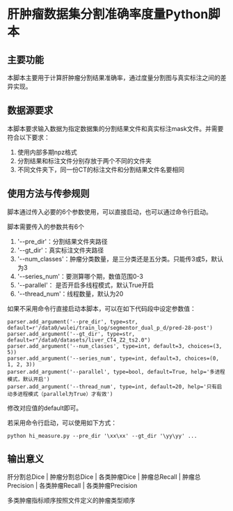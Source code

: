 # 肝肿瘤数据集分割准确率度量Python脚本

## 主要功能

本脚本主要用于计算肝肿瘤分割结果准确率，通过度量分割图与真实标注之间的差异实现。

## 数据源要求

本脚本要求输入数据为指定数据集的分割结果文件和真实标注mask文件。并需要符合以下要求：
1. 使用内部多期npz格式
2. 分割结果和标注文件分别存放于两个不同的文件夹
3. 不同文件夹下，同一份CT的标注文件和分割结果文件名要相同

## 使用方法与传参规则

脚本通过传入必要的6个参数使用，可以直接启动，也可以通过命令行启动。

脚本需要传入的参数共有6个

1. '--pre_dir'：分割结果文件夹路径
2. '--gt_dir'：真实标注文件夹路径
3. '--num_classes'：肿瘤分类数量，是三分类还是五分类。只能传3或5，默认为3
4. '--series_num'：要测算哪个期，数值范围0-3
5. '--parallel'： 是否开启多线程模式，默认True开启
6. '--thread_num'：线程数量，默认为20

如果不采用命令行直接启动本脚本，可以在如下代码段中设定参数值：
```
parser.add_argument('--pre_dir', type=str, default=r'/data0/wulei/train_log/segmentor_dual_p_d/pred-28-post')
parser.add_argument('--gt_dir', type=str, default=r"/data0/datasets/liver_CT4_Z2_ts2.0")
parser.add_argument('--num_classes', type=int, default=3, choices=(3, 5))
parser.add_argument('--series_num', type=int, default=3, choices=(0, 1, 2, 3))
parser.add_argument('--parallel', type=bool, default=True, help='多进程模式，默认开启')
parser.add_argument('--thread_num', type=int, default=20, help='只有启动多进程模式（parallel为True）才有效')
```
修改对应值的default即可。

若采用命令行启动，可以使用如下方式：

```
python hi_measure.py --pre_dir '\xx\xx' --gt_dir '\yy\yy' ...
```

## 输出意义
肝分割总Dice | 肿瘤分割总Dice | 各类肿瘤Dice | 肿瘤总Recall | 肿瘤总Precision | 各类肿瘤Recall | 各类肿瘤Precision

多类肿瘤指标顺序按照文件定义的肿瘤类型顺序

